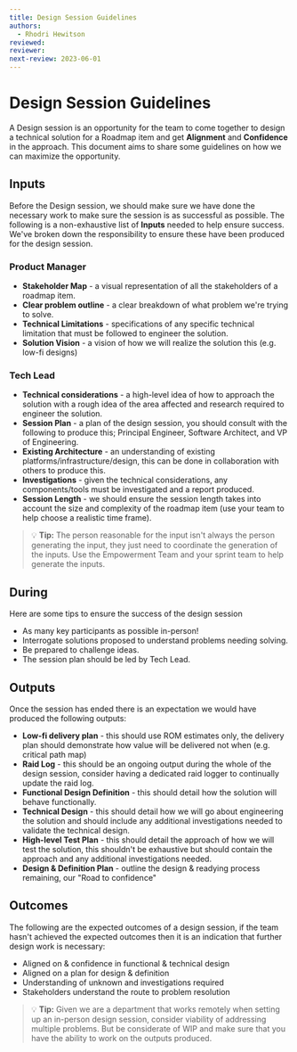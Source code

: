 ```yaml
---
title: Design Session Guidelines
authors: 
  - Rhodri Hewitson
reviewed: 
reviewer:
next-review: 2023-06-01
---
```


# Design Session Guidelines

A Design session is an opportunity for the team to come together to design a technical solution for a Roadmap item and get **Alignment** and **Confidence** in the approach. This document aims to share some guidelines on how we can maximize the opportunity.


## Inputs
Before the Design session, we should make sure we have done the necessary work to make sure the session is as successful as possible. The following is a non-exhaustive list of **Inputs** needed to help ensure success. We've broken down the responsibility to ensure these have been produced for the design session. 

### Product Manager

- **Stakeholder Map** - a visual representation of all the stakeholders of a roadmap item.
- **Clear problem outline** - a clear breakdown of what problem we're trying to solve.
- **Technical Limitations** - specifications of any specific technical limitation that must be followed to engineer the solution. 
- **Solution Vision** - a vision of how we will realize the solution this (e.g. low-fi designs)

### Tech Lead

- **Technical considerations** - a high-level idea of how to approach the solution with a rough idea of the area affected and research required to engineer the solution.
- **Session Plan** - a plan of the design session, you should consult with the following to produce this; Principal Engineer, Software Architect, and VP of Engineering. 
- **Existing Architecture**  - an understanding of existing platforms/infrastructure/design, this can be done in collaboration with others to produce this. 
- **Investigations** - given the technical considerations, any components/tools must be investigated and a report produced.
- **Session Length** - we should ensure the session length takes into account the size and complexity of the roadmap item (use your team to help choose a realistic time frame). 

> :bulb: **Tip:** The person reasonable for the input isn't always the person generating the input, they just need to coordinate the generation of the inputs. Use the Empowerment Team and your sprint team to help generate the inputs.


## During
Here are some tips to ensure the success of the design session

* As many key participants as possible in-person!
* Interrogate solutions proposed to understand problems needing solving.
* Be prepared to challenge ideas.
* The session plan should be led by Tech Lead.

## Outputs
Once the session has ended there is an expectation we would have produced the following outputs:

- **Low-fi delivery plan** - this should use ROM estimates only, the delivery plan should demonstrate how value will be delivered not when (e.g. critical path map)
- **Raid Log** - this should be an ongoing output during the whole of the design session, consider having a dedicated raid logger to continually update the raid log. 
- **Functional Design Definition** - this should detail how the solution will behave functionally.
- **Technical Design** - this should detail how we will go about engineering the solution and should include any additional investigations needed to validate the technical design.
- **High-level Test Plan** - this should detail the approach of how we will test the solution, this shouldn't be exhaustive but should contain the approach and any additional investigations needed.
- **Design & Definition Plan** - outline the design & readying process remaining, our "Road to confidence" 

###

## Outcomes
The following are the expected outcomes of a design session, if the team hasn't achieved the expected outcomes then it is an indication that further design work is necessary: 

- Aligned on & confidence in functional & technical design
- Aligned on a plan for design & definition
- Understanding of unknown and investigations required
- Stakeholders understand the route to problem resolution


> :bulb: **Tip:** Given we are a department that works remotely when setting up an in-person design session, consider viability of addressing multiple problems. But be considerate of WIP and make sure that you have the ability to work on the outputs produced.